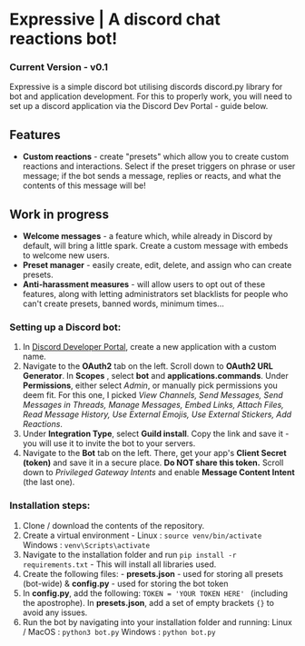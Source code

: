 # Expressive | A discord chat reactions bot!
### Current Version - v0.1 

Expressive is a simple discord bot utilising discords discord.py library for bot and application development.
For this to properly work, you will need to set up a discord application via the Discord Dev Portal - guide below.

## Features
- **Custom reactions** - create "presets" which allow you to create custom reactions and interactions. Select if the preset triggers on phrase or user message; if the bot sends a message, replies or reacts, and what the contents of this message will be!

## Work in progress 
- **Welcome messages** - a feature which, while already in Discord by default, will bring a little spark. Create a custom message with embeds to welcome new users.
- **Preset manager** - easily create, edit, delete, and assign who can create presets.
- **Anti-harassment measures** - will allow users to opt out of these features, along with letting administrators set blacklists for people who can't create presets, banned words, minimum times...


### Setting up a Discord bot:
1. In [Discord Developer Portal](https://discord.com/developers/applications), create a new application with a custom name.
2. Navigate to the **OAuth2** tab on the left. Scroll down to **OAuth2 URL Generator**. In **Scopes** , select **bot** and **applications.commands**. Under **Permissions**, either select *Admin*, or manually pick permissions you deem fit. For this one, I picked *View Channels, Send Messages, Send Messages in Threads, Manage Messages, Embed Links, Attach Files, Read Message History, Use External Emojis, Use External Stickers, Add Reactions*.
3.  Under **Integration Type**, select **Guild install**. Copy the link and save it - you will use it to invite the bot to your servers.
4.  Navigate to the **Bot** tab on the left. There, get your app's **Client Secret (token)** and save it in a secure place. **Do NOT share this token.** Scroll down to *Privileged Gateway Intents* and enable **Message Content Intent** (the last one).


### Installation steps:
1. Clone / download the contents of the repository.
2. Create a virtual environment - Linux : `source venv/bin/activate`  Windows : `venv\Scripts\activate`
3. Navigate to the installation folder and run `pip install -r requirements.txt` - This will install all libraries used.
4. Create the following files: - **presets.json** - used for storing all presets (bot-wide)    &    **config.py** - used for storing the bot token
5. In **config.py**, add the following: `TOKEN = 'YOUR TOKEN HERE' ` (including the apostrophe). In **presets.json**, add a set of empty brackets `{}` to avoid any issues.
6. Run the bot by navigating into your installation folder and running:  Linux / MacOS :  `python3 bot.py`  Windows : `python bot.py` 
